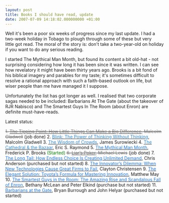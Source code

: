 ```yaml
---
layout: post
title: Books I should have read, update
date: 2007-07-09 14:18:02.000000000 +01:00
---
```

Well it's been a poor six weeks of progress since my last update. I had a two-week holiday in Tobago to plough through some of these but very little got read. The moral of the story is: don't take a two-year-old on holiday if you want to do any serious reading.

I started The Mythical Man Month, but found its content a bit old-hat - not surprising considering how long it has been since it was written. I can see how revelatory it might have been thirty years ago. Brooks is a bit fond of his biblical imagery and parables for my taste; it's sometimes difficult to resolve a rational approach with such a faith-based outlook on life, but wiser people than me have managed it I suppose.

Unfortunately the list has got longer as well. I realised that two corporate sagas needed to be included: Barbarians At The Gate (about the takeover of RJR Nabisco) and The Smartest Guys In The Room (about Enron) are definite must-have-reads.

Latest status:

<strike><font color="#777777">1. </font></strike><a href="https://www.amazon.co.uk/exec/obidos/ASIN/0349113467/qid=1144307770/sr=8-1/ref=pd_ka_1/026-4754653-6799626"><strike><font color="#777777">The Tipping Point: How Little Things Can Make a Big Difference</font></strike></a><strike><font color="#777777">, Malcolm Gladwell</font></strike> (job done)
2. <a href="https://www.amazon.co.uk/exec/obidos/ASIN/0141014598/qid=1144307770/sr=8-2/ref=pd_ka_2/026-4754653-6799626"><font color="#3388cc">Blink: The Power of Thinking Without Thinking</font></a>, Malcolm Gladwell
3. <a href="https://www.amazon.co.uk/exec/obidos/ASIN/0349116059/qid=1144307770/sr=8-3/ref=pd_ka_3/026-4754653-6799626"><font color="#3388cc">The Wisdom of Crowds</font></a>, James Surowiecki
4. <a href="https://www.amazon.co.uk/Cathedral-Bazaar-Eric-S-Raymond/dp/0596001088/sr=8-1/qid=1163756617/ref=sr_1_1/203-3345198-4683111?ie=UTF8&amp;s=books"><font color="#3388cc">The Cathedral &amp; the Bazaar</font></a>, Eric S. Raymond
5. <a target="_blank" href="https://www.amazon.co.uk/Mythical-Month-Essays-Software-Engineering/dp/0201835959/ref=pd_bbs_sr_1/202-7135899-3517402?ie=UTF8&amp;s=books&amp;qid=1178631915&amp;sr=8-1"><font color="#2277dd">The Mythical Man Month</font></a>, Frederick P. Brooks <font color="#008000">(Started)
</font><strike><font color="#777777">6. </font></strike><a href="https://www.amazon.co.uk/Liars-Poker-Playing-Money-Markets/dp/0340767006/sr=8-1/qid=1165311738/ref=pd_ka_1/026-0747662-7951651?ie=UTF8&amp;s=books"><strike><font color="#777777">Liar’s Poker</font></strike></a><strike><font color="#777777">, Michael Lewis</font></strike> (job done)
7. <a target="_blank" href="https://www.amazon.co.uk/Long-Tail-Endless-Creating-Unlimited/dp/1844138518/ref=pd_bowtega_1/202-7135899-3517402?ie=UTF8&amp;s=books&amp;qid=1179737497&amp;sr=1-1"><font color="#2277dd">The Long Tail: How Endless Choice Is Creating Unlimited Demand</font></a>, Chris Anderson (purchased but not started)
8. <a target="_blank" href="https://www.amazon.co.uk/Innovators-Dilemma-Technologies-Cause-Great/dp/0875845851/ref=sr_1_1/202-7135899-3517402?ie=UTF8&amp;s=books&amp;qid=1179737460&amp;sr=1-1"><font color="#2277dd">The Innovator’s Dilemma: When New Technologies Cause Great Firms to Fail</font></a>, Clayton Christensen
9. <a target="_blank" href="https://www.amazon.co.uk/Elegant-Solution-Toyotas-Mastering-Innovation/dp/1847370284/ref=sr_1_1/202-7135899-3517402?ie=UTF8&amp;s=books&amp;qid=1179737103&amp;sr=8-1"><font color="#2277dd">The Elegant Solution: Toyota’s Formula for Mastering Innovation</font></a>, Matthew May
10. <a target="_blank" href="https://www.amazon.co.uk/Smartest-Guys-Room-Amazing-Scandalous/dp/0141011459/ref=sr_1_4/026-2368255-3478023?ie=UTF8&amp;s=books&amp;qid=1183982922&amp;sr=1-4"><font color="#2277dd">The Smartest Guys in the Room: The Amazing Rise and Scandalous Fall of Enron</font></a>, Bethany McLean and Peter Elkind (purchase but not started)
11. <a target="_blank" href="https://www.amazon.co.uk/Barbarians-at-Gate-Bryan-Burrough/dp/0099469154/ref=sr_1_1/026-2368255-3478023?ie=UTF8&amp;s=books&amp;qid=1183982849&amp;sr=8-1"><font color="#2277dd">Barbarians at the Gate</font></a>, Bryan Burrough and John Helyar (purchased but not started)
